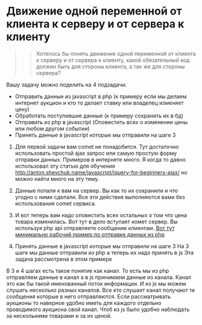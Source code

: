 
# Движение одной переменной от клиента к серверу и от сервера к клиенту

>> Хотелось бы понять движение одной переменной от клиента к серверу и от сервера к клиенту, какой обязательный код должен быть для стороны клиента, а так же для стороны сервера?

Вашу задачу можно поделить на 4 подзадачи.

  - Отправить данные из javascript в php (к примеру если мы делаем интернет аукцион и кто то делает ставку или владелец изменяет цену)
  - Обработать поступившие данные (к примеру сохранить их в бд)
  - Отправить из php в javascript (Оповестить всех о изменении цены или любом другом событии)
  - Принять данные в javascript которые мы отправили на шаге 3


1. Для первой задачи вам comet не понадобится. Тут достаточно использовать простой ajax запрос или самую простую форму отправки данных. Примеров в интернете много. Я когда то давно использовал эту статью для обучения http://anton.shevchuk.name/javascript/jquery-for-beginners-ajax/ но можно найти много на эту тему.

2. Данные попали к вам на сервер. Вы как то их сохранили и что угодно с ними сделали. Все эти действия выполняются вами без использования comet сервиса.

3. И вот теперь вам надо оповестить всех остальных о том что цена товара изменилась. Вот тут в дело вступает комет сервер. Вы используя php api отправляете сообщение клиентам. [Вот тут минимально рабочий пример по отправке данных из php](/docs/RU/%D0%9F%D1%80%D0%B8%D0%BC%D0%B5%D1%80%D1%8B/%D0%98%D0%B7%20CometQL.md)

4. Принять данные в javascript которые мы отправили на шаге 3 На 3 шаге мы данные отправили из php а теперь их надо принять в js Эта задача рассмотрена в этом примере

В 3 и 4 шагах есть такое понятие как канал. То есть мы из php отправляем данные в канал а в js принимаем данные из канала. Канал это как бы такой именованный поток информации. И из js мы можем слушать несколько разных каналов. Все кто слушает канал получают те сообщения которые в него отправляются. Если рассматривать аукционы то наверное удобно иметь для каждого отдельно проводимого аукциона свой канал. Чтоб из js было удобно наблюдать за несколькими товарами и за их ценой.